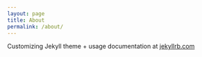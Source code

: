 ```yaml
---
layout: page
title: About
permalink: /about/
---
```


Customizing Jekyll theme + usage documentation at [jekyllrb.com](https://jekyllrb.com/)
